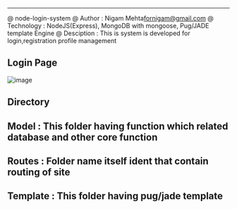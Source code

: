 
---------------------
@ node-login-system
@ Author : Nigam Mehta<fornigam@gmail.com>
@ Technology : NodeJS(Express), MongoDB with mongoose, Pug/JADE template Engine
@ Desciption : This is system is developed for login,registration profile management


Login Page
---------------
![image](https://user-images.githubusercontent.com/9930400/50480244-ce5d2780-0a00-11e9-9414-45853f4f1cae.png)

Directory
--------------------
Model : This folder having function which related database and other core function
--------------------
Routes : Folder name itself ident that contain routing of site
--------------------
Template : This folder having pug/jade template
--------------------


